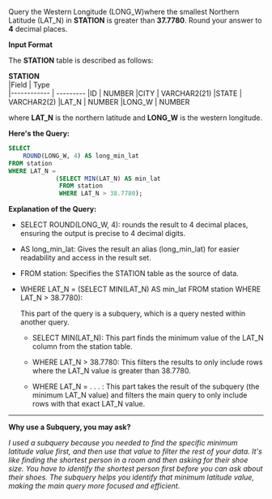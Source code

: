 Query the Western Longitude (LONG_W)where the smallest Northern Latitude (LAT_N) in __STATION__ is greater than **37.7780**. Round your answer to **4** decimal places.

__Input Format__

The __STATION__ table is described as follows:

  __STATION__     
|Field        | Type                     
|------------ | ---------
|ID           | NUMBER
|CITY         | VARCHAR2(21)
|STATE        | VARCHAR2(2)
|LAT_N        | NUMBER
|LONG_W       | NUMBER

where __LAT_N__ is the northern latitude and __LONG_W__ is the western longitude.

**Here's the Query:**

```SQL
SELECT
    ROUND(LONG_W, 4) AS long_min_lat
FROM station
WHERE LAT_N =
             (SELECT MIN(LAT_N) AS min_lat
              FROM station
              WHERE LAT_N > 38.7780);
```


**Explanation of the Query:**

- SELECT ROUND(LONG_W, 4): rounds the result to 4 decimal places, ensuring the output is precise to 4 decimal digits.

- AS long_min_lat: Gives the result an alias (long_min_lat) for easier readability and access in the result set.
  
- FROM station: Specifies the STATION table as the source of data.

- WHERE LAT_N = (SELECT MIN(LAT_N) AS min_lat FROM station WHERE LAT_N > 38.7780):

  This part of the query is a subquery, which is a query nested within another query.

  - SELECT MIN(LAT_N): This part finds the minimum value of the LAT_N column from the station table.
  
  - WHERE LAT_N > 38.7780: This filters the results to only include rows where the LAT_N value is greater than 38.7780.

  - WHERE LAT_N = . . . : This part takes the result of the subquery (the minimum LAT_N value) and filters the main query to only include rows with that exact LAT_N value.

-----------------------------------------

**Why use a Subquery, you may ask?**

_I used a subquery because you needed to find the specific minimum latitude value first, and then use that value to filter the rest of your data. It's like finding the shortest person in a room and then asking for their shoe size. You have to identify the shortest person first before you can ask about their shoes. The subquery helps you identify that minimum latitude value, making the main query more focused and efficient_.
